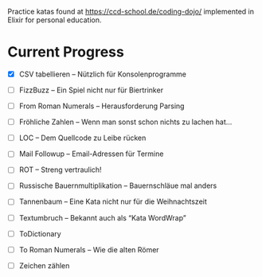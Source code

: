 Practice katas found at https://ccd-school.de/coding-dojo/ implemented in Elixir for personal education.


# Current Progress
- [X] CSV tabellieren  – Nützlich für Konsolenprogramme
- [ ] FizzBuzz  – Ein Spiel nicht nur für Biertrinker
- [ ] From Roman Numerals  – Herausforderung Parsing
- [ ] Fröhliche Zahlen  – Wenn man sonst schon nichts zu lachen hat…
- [ ] LOC  – Dem Quellcode zu Leibe rücken
- [ ] Mail Followup  – Email-Adressen für Termine
- [ ] ROT  – Streng vertraulich!
- [ ] Russische Bauernmultiplikation  – Bauernschläue mal anders
- [ ] Tannenbaum  – Eine Kata nicht nur für die Weihnachtszeit
- [ ] Textumbruch – Bekannt auch als “Kata WordWrap”
- [ ] ToDictionary 
- [ ] To Roman Numerals  – Wie die alten Römer
- [ ] Zeichen zählen

